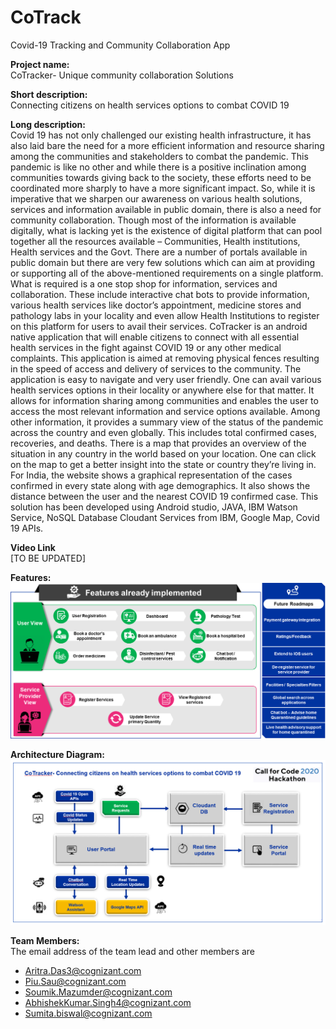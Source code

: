 # CoTrack
Covid-19 Tracking and Community Collaboration App

**Project name:**  
CoTracker- Unique community collaboration Solutions

**Short description:**  
Connecting citizens on health services options to combat COVID 19

**Long description:**  
Covid 19 has not only challenged our existing health infrastructure, it has also laid bare the need for a more efficient information and resource sharing among the communities and stakeholders to combat the pandemic. This pandemic is like no other and while there is a positive inclination among communities towards giving back to the society, these efforts need to be coordinated more sharply to have a more significant impact.
So, while it is imperative that we sharpen our awareness on various health solutions, services and information available in public domain, there is also a need for community collaboration. Though most of the information is available digitally, what is lacking yet is the existence of digital platform that can pool together all the resources available – Communities, Health institutions, Health services and the Govt.
There are a number of portals available in public domain but there are very few solutions which can aim at providing or supporting all of the above-mentioned requirements on a single platform.
What is required is a one stop shop for information, services and collaboration. These include interactive chat bots to provide information, various health services like doctor’s appointment, medicine stores and pathology labs in your locality and even allow Health Institutions to register on this platform for users to avail their services.
CoTracker is an android native application that will enable citizens to connect with all essential health services in the fight against COVID 19 or any other medical complaints. This application is aimed at removing physical fences resulting in the speed of access and delivery of services to the community.
The application is easy to navigate and very user friendly. One can avail various health services options in their locality or anywhere else for that matter. It allows for information sharing among communities and enables the user to access the most relevant information and service options available.
Among other information, it provides a summary view of the status of the pandemic across the country and even globally. This includes total confirmed cases, recoveries, and deaths. There is a map that provides an overview of the situation in any country in the world based on your location. One can click on the map to get a better insight into the state or country they’re living in. For India, the website shows a graphical representation of the cases confirmed in every state along with age demographics. It also shows the distance between the user and the nearest COVID 19 confirmed case.
This solution has been developed using Android studio, JAVA, IBM Watson Service, NoSQL Database Cloudant Services from IBM, Google Map, Covid 19 APIs.

**Video Link**  
[TO BE UPDATED]

**Features:**  
![alt text](https://github.com/aritra0925/CoTrack/blob/master/features.png?raw=true)


**Architecture Diagram:**  
![alt text](https://github.com/aritra0925/CoTrack/blob/master/architecture.png?raw=true)

**Team Members:**  
The email address of the team lead and other members are  

* Aritra.Das3@cognizant.com  
* Piu.Sau@cognizant.com  
* Soumik.Mazumder@cognizant.com
* AbhishekKumar.Singh4@cognizant.com  
* Sumita.biswal@cognizant.com  
